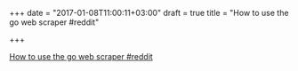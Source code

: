 +++
date = "2017-01-08T11:00:11+03:00"
draft = true
title = "How to use the go web scraper  #reddit"

+++

<p><a href="https://t.co/ztFxVhzLQJ">How to use the go web scraper  #reddit</a></p>
